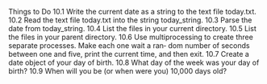 Things to Do
10.1 Write the current date as a string to the text file today.txt.
10.2 Read the text file today.txt into the string today_string.
10.3 Parse the date from today_string.
10.4 List the files in your current directory.
10.5 List the files in your parent directory.
10.6 Use multiprocessing to create three separate processes. Make each one wait a ran‐
dom number of seconds between one and five, print the current time, and then exit.
10.7 Create a date object of your day of birth.
10.8 What day of the week was your day of birth?
10.9 When will you be (or when were you) 10,000 days old?
